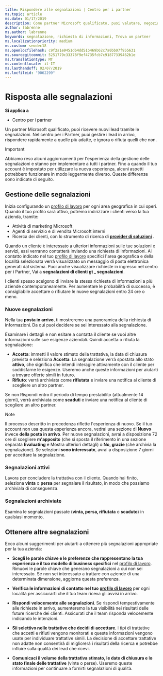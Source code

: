 ```yaml
---
title: Rispondere alle segnalazioni | Centro per i partner
ms.topic: article
ms.date: 01/17/2019
description: Come partner Microsoft qualificato, puoi valutare, negoziare e rispondere alle segnalazioni tramite il centro per i Partner.
author: labrenne
ms.author: labrenne
keywords: segnalazione, richiesta di informazioni, Trova un partner
ms.localizationpriority: medium
ms.custom: seodec18
ms.openlocfilehash: c9f2a1e9451d64dd51b469b62c7a0bb07f955631
ms.sourcegitcommit: 5251779c33378f9ef4735fcb7c91877339462b1e
ms.translationtype: MT
ms.contentlocale: it-IT
ms.lasthandoff: 02/07/2019
ms.locfileid: "9062299"
---
```

# <a name="responding-to-referrals"></a>Risposta alle segnalazioni

**Si applica a**

-  Centro per i partner

Un partner Microsoft qualificato, puoi ricevere nuovi lead tramite le segnalazioni. Nel centro per i Partner, puoi gestire i lead in arrivo, rispondere rapidamente a quelle più adatte, e ignora o rifiuta quelli che non. 

> [!IMPORTANT]
> Abbiamo reso alcuni aggiornamenti per l'esperienza della gestione delle segnalazioni e stanno per implementare a tutti i partner. Fino a quando il tuo account è impostato per utilizzare la nuova esperienza, alcuni aspetti potrebbero funzionare in modo leggermente diverso. Queste differenze sono indicate di seguito. 

## <a name="referral-management"></a>Gestione delle segnalazioni

Inizia configurando un [profilo di lavoro](create-a-marketing-profile.md) per ogni area geografica in cui operi. Quando il tuo profilo sarà attivo, potremo indirizzare i clienti verso la tua azienda, tramite:

*  Attività di marketing Microsoft
*  Agenti di servizio e di vendita Microsoft interni
*  Ricerca dei clienti, con lo strumento di ricerca di **[provider di soluzioni](https://www.microsoft.com/solution-providers/home)** .

Quando un cliente è interessato a ulteriori informazioni sulle tue soluzioni e servizi, essi verranno contatterà inviando una richiesta di informazioni. Al contatto indicato nel tuo [profilo di lavoro](create-a-marketing-profile.md) specifici l'area geografica e della località selezionata verrà visualizzato un messaggio di posta elettronica generati dal sistema. Puoi anche visualizzare richieste in ingresso nel centro per i Partner, Vai a **segnalazioni di clienti gt _ segnalazioni**.

I clienti spesso scelgono di inviare la stessa richiesta di informazioni a più aziende contemporaneamente. Per aumentare le probabilità di successo, è consigliabile accettare o rifiutare le nuove segnalazioni entro 24 ore o meno.

### <a name="new-referrals"></a>Nuove segnalazioni

Nella tua **posta in arrivo**, ti mostreremo una panoramica della richiesta di informazioni. Da qui puoi decidere se sei interessato alla segnalazione. 

Esaminare i dettagli e non esitare a contatta il cliente se vuoi altre informazioni sulle sue esigenze aziendali. Quindi accetta o rifiuta la segnalazione: 

*  **Accetta**: immetti il valore stimato della trattativa, la data di chiusura prevista e seleziona **Accetta**. La segnalazione verrà spostata allo stato **attivo**, che significa che intendi interagire attivamente con il cliente per soddisfarne le esigenze. Useremo anche queste informazioni per aiutarti a trovare offerte simili in futuro.
*  **Rifiuto**: verrà archiviata come **rifiutata** e inviare una notifica al cliente di scegliere un altro partner.

Se non Rispondi entro il periodo di tempo prestabilito (attualmente 14 giorni), verrà archiviata come **scaduti** e inviare una notifica al cliente di scegliere un altro partner.

> [!NOTE]
> Il processo descritto in precedenza riflette l'esperienza di nuovo. Se il tuo account non usa questa esperienza ancora, vedrai una sezione di **Nuovo** invece **della posta in arrivo**. Per nuove segnalazioni, avrai a disposizione 72 ore di scegliere **m'apposito** (che si sposta il riferimento in una sezione separata **Evaluating** e Mostra ulteriori dettagli) o **No, grazie** (che archivia la segnalazione). Se selezioni **sono interessato**, avrai a disposizione 7 giorni per accettare la segnalazione.

### <a name="active-referrals"></a>Segnalazioni attivi

Lavora per concludere la trattativa con il cliente. Quando hai finito, seleziona **vinta** o **persa** per segnalare il risultato, in modo che possiamo archiviala di conseguenza.

### <a name="archived-referrals"></a>Segnalazioni archiviate

Esamina le segnalazioni passate (**vinta, persa, rifiutata** o **scaduto**) in qualsiasi momento. 

## <a name="getting-more-referrals"></a>Ottenere altre segnalazioni

Ecco alcuni suggerimenti per aiutarti a ottenere più segnalazioni appropriate per la tua azienda:

*  **Scegli le parole chiave e le preferenze che rappresentano la tua esperienza e il tuo modello di business specifici** nel [profilo di lavoro](create-a-marketing-profile.md). Rimuovi le parole chiave che generano segnalazioni a cui non sei interessato. Se non sei interessato a trattare con aziende di una determinata dimensione, aggiorna questa preferenza.

*  **Verifica le informazioni di contatto nel tuo [profilo di lavoro](create-a-marketing-profile.md)** per ogni località per assicurarti che il tuo team riceva gli avvisi in arrivo.

*  **Rispondi velocemente alle segnalazioni**. Se rispondi tempestivamente alle richieste in arrivo, aumenteremo la tua visibilità nei risultati delle future ricerche dei clienti. Assicurati che il team risponda velocemente indicando le intenzioni.

*  **Sii selettivo nelle trattative che decidi di accettare**. I tipi di trattative che accetti e rifiuti vengono monitorati e queste informazioni vengono usate per individuare trattative simili. La decisione di accettare trattative non adatte non consentirà di migliorerà i risultati della ricerca e potrebbe influire sulla qualità dei lead che ricevi.

*  **Comunicaci il volume della trattativa stimato, le date di chiusura e lo stato finale delle trattative** (vinte o perse). Useremo queste informazioni per continuare a fornirti segnalazioni di qualità.
